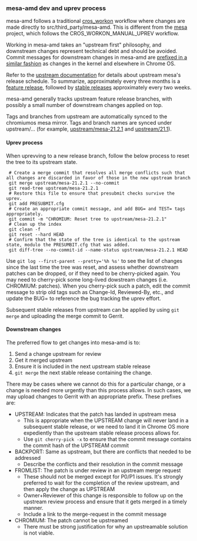 ### mesa-amd dev and uprev process

mesa-amd follows a traditional [cros_workon](https://chromium.googlesource.com/chromiumos/docs/+/HEAD/developer_guide.md#making-changes-to-packages-whose-source-code-is-checked-into-chromium-os-git-repositories) workflow where changes are made directly to src/third_party/mesa-amd. This is different from the [mesa](https://chromium.googlesource.com/chromiumos/overlays/chromiumos-overlay/+/HEAD/media-libs/mesa/mesa-9999.ebuild) project, which follows the CROS_WORKON_MANUAL_UPREV workflow.

Working in mesa-amd takes an "upstream first" philosophy, and downstream changes represent technical debt and should be avoided. Commit messages for downstream changes in mesa-amd are [prefixed in a similar fashion](https://chromium.googlesource.com/chromiumos/docs/+/HEAD/kernel_development.md#commit-messages-summary-lines-chromium_upstream_fromlist_backport) as changes in the kernel and elsewhere in Chrome OS.

Refer to the [upstream documentation](https://docs.mesa3d.org/releasing.html#release-schedule) for details about upstream mesa's release schedule. To summarize, approximately every three months is a [feature release](https://docs.mesa3d.org/releasing.html#feature-releases), followed by [stable releases](https://docs.mesa3d.org/releasing.html#stable-releases) approximately every two weeks.

mesa-amd generally tracks upstream feature release branches, with possibly a small number of downstream changes applied on top.

Tags and branches from upstream are automatically synced to the chromiumos mesa mirror. Tags and branch names are synced under upstream/... (for example, [upstream/mesa-21.2.1](https://chromium.googlesource.com/chromiumos/third_party/mesa/+/refs/tags/upstream/mesa-21.2.1) and [upstream/21.1](https://chromium.googlesource.com/chromiumos/third_party/mesa/+/refs/heads/upstream/21.2)).

#### Uprev process

When uprevving to a new release branch, follow the below process to reset the tree to its upstream state.
```
 # Create a merge commit that resolves all merge conflicts such that all changes are discarded in favor of those in the new upstream branch
 git merge upstream/mesa-21.2.1 --no-commit
 git read-tree upstream/mesa-21.2.1
 # Restore this file to ensure that presubmit checks survive the uprev.
 git add PRESUBMIT.cfg
 # Create an appropriate commit message, and add BUG= and TEST= tags appropriately.
 git commit -m "CHROMIUM: Reset tree to upstream/mesa-21.2.1"
 # Clean up the index
 git clean -f
 git reset --hard HEAD
 # Confirm that the state of the tree is identical to the upstream state, modulo the PRESUMBIT.cfg that was added.
 git diff-tree --no-commit-id --name-status upstream/mesa-21.2.1 HEAD
```

Use `git log --first-parent --pretty='%h %s'` to see the list of changes since the last time the tree was reset, and assess whether downstream patches can be dropped, or if they need to be cherry-picked again. You may need to cherry-pick some long-lived dowstream changes (i.e. CHROMIUM: patches). When you cherry-pick such a patch, edit the commit message to strip old tags such as Change-Id, Reviewed-By, etc., and update the BUG= to reference the bug tracking the uprev effort.

Subsequent stable releases from upstream can be applied by using `git merge` and uploading the merge commit to Gerrit.


#### Downstream changes
The preferred flow to get changes into mesa-amd is to:
1. Send a change upstream for review
2. Get it merged upstream
3. Ensure it is included in the next upstream stable release
4. `git merge` the next stable release containing the change.

There may be cases where we cannot do this for a particular change, or a change is needed more urgently than this process allows. In such cases, we may upload changes to Gerrit with an appropriate prefix. These prefixes are:
- UPSTREAM: Indicates that the patch has landed in upstream mesa
  - This is appropriate when the UPSTREAM change will never land in a subsequent stable release, or we need to land it in Chrome OS more expediently than the upstream stable release process allows for.
  - Use `git cherry-pick -x` to ensure that the commit message contains the commit hash of the UPSTREAM commit
- BACKPORT: Same as upstream, but there are conflicts that needed to be addressed
  - Describe the conflicts and their resolution in the commit message
- FROMLIST: The patch is under review in an upstream merge request
  - These should not be merged except for P0/P1 issues. It's strongly preferred to wait for the completion of the review upstream, and then apply the change as UPSTREAM
  - Owner+Reviewer of this change is responsible to follow up on the upstream review process and ensure that it gets merged in a timely manner.
  - Include a link to the merge-request in the commit message
- CHROMIUM: The patch cannot be upstreamed
  - There must be strong justification for why an upstreamable solution is not viable.

